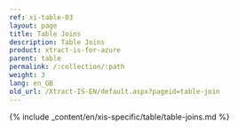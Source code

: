 ```yaml
---
ref: xi-table-03
layout: page
title: Table Joins
description: Table Joins
product: xtract-is-for-azure
parent: table
permalink: /:collection/:path
weight: 3
lang: en_GB
old_url: /Xtract-IS-EN/default.aspx?pageid=table-join
---
```

{% include _content/en/xis-specific/table/table-joins.md %}
